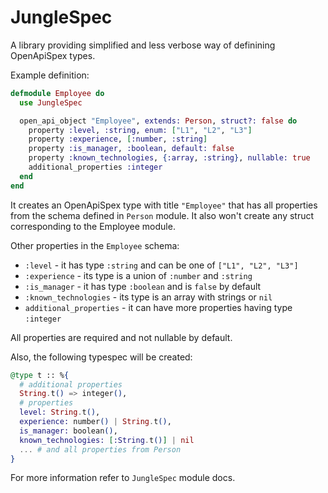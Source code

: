 # JungleSpec

A library providing simplified and less verbose way of definining OpenApiSpex types.

Example definition:

```elixir
defmodule Employee do
  use JungleSpec

  open_api_object "Employee", extends: Person, struct?: false do
    property :level, :string, enum: ["L1", "L2", "L3"]
    property :experience, [:number, :string]
    property :is_manager, :boolean, default: false
    property :known_technologies, {:array, :string}, nullable: true
    additional_properties :integer
  end
end
```

It creates an OpenApiSpex type with title `"Employee"` that has all properties from the schema
defined in `Person` module. It also won't create any struct corresponding to the Employee module.

Other properties in the `Employee` schema:
* `:level` - it has type `:string` and can be one of `["L1", "L2", "L3"]`
* `:experience` - its type is a union of `:number` and `:string`
* `:is_manager` - it has type `:boolean` and is `false` by default
* `:known_technologies` - its type is an array with strings or `nil`
* `additional_properties` - it can have more properties having type `:integer`

All properties are required and not nullable by default.

Also, the following typespec will be created:

```elixir
@type t :: %{
  # additional properties
  String.t() => integer(),
  # properties
  level: String.t(),
  experience: number() | String.t(),
  is_manager: boolean(),
  known_technologies: [:String.t()] | nil
  ... # and all properties from Person
}
```

For more information refer to `JungleSpec` module docs.
